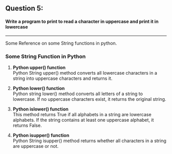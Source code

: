 ## Question 5:
#### **Write a program to print to read a character in uppercase and print it in lowercase**

***
Some Reference on some String functions in python.
### Some String Function in Python

1) **Python upper() function**<br>
Python String upper() method converts all lowercase characters in a string into uppercase characters and returns it.

2) **Python lower() function**<br>
Python string lower() method converts all letters of a string to lowercase. If no uppercase characters exist, it returns the original string.

3) **Python islower() function**<br>
This method returns True if all alphabets in a string are lowercase alphabets. If the string contains at least one uppercase alphabet, it returns False.

4) **Python isupper() function**<br>
Python String isupper() method returns whether all characters in a string are uppercase or not.
